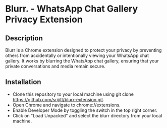 # **Blurr. - WhatsApp Chat Gallery Privacy Extension**

## Description

Blurr is a Chrome extension designed to protect your privacy by preventing others from accidentally or intentionally viewing your WhatsApp chat gallery. It works by blurring the WhatsApp chat gallery, ensuring that your private conversations and media remain secure.

## Installation

- Clone this repository to your local machine using git clone https://github.com/srijitt/blurr-extension.git.
- Open Chrome and navigate to chrome://extensions.
- Enable Developer Mode by toggling the switch in the top right corner.
- Click on "Load Unpacked" and select the blurr directory from your local machine.
